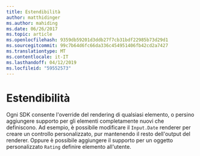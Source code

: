 ```yaml
---
title: Estendibilità
author: matthidinger
ms.author: mahiding
ms.date: 06/26/2017
ms.topic: article
ms.openlocfilehash: 9359db59201d3ddb27f7cb31bdf22985b73d29d1
ms.sourcegitcommit: 99c7b64d6fc66da336c454951406fb42cd2a7427
ms.translationtype: MT
ms.contentlocale: it-IT
ms.lasthandoff: 04/12/2019
ms.locfileid: "59552573"
---
```

# <a name="extensibility"></a>Estendibilità

Ogni SDK consente l'override del rendering di qualsiasi elemento, o persino aggiungere supporto per gli elementi completamente nuovi che definiscono.  Ad esempio, è possibile modificare il `Input.Date` renderer per creare un controllo personalizzato, pur mantenendo il resto dell'output del renderer. Oppure è possibile aggiungere il supporto per un oggetto personalizzato `Rating` definire elemento all'utente.